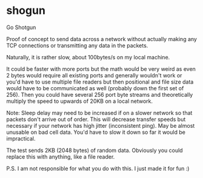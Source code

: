 # shogun
Go Shotgun

Proof of concept to send data across a network without actually making any TCP connections or transmitting any data in the packets.

Naturally, it is rather slow, about 100bytes/s on my local machine.

It could be faster with more ports but the math would be very weird as even 2 bytes would require all existing ports and generally wouldn't work or you'd have to use multiple file readers but then positional and file size data would have to be communicated as well (probably down the first set of 256). Then you could have several 256 port byte streams and theoretically multiply the speed to upwards of 20KB on a local network.

Note: Sleep delay may need to be increased if on a slower network so that packets don't arrive out of order.
This will decrease transfer speeds but necessary if your network has high jitter (inconsistent ping).
May be almost unusable on bad cell data. You'd have to slow it down so far it would be impractical.

The test sends 2KB (2048 bytes) of random data.
Obviously you could replace this with anything, like a file reader. 

P.S. I am not responsible for what you do with this. I just made it for fun :) 
